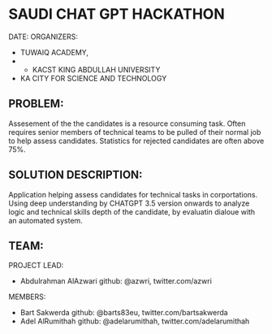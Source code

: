 # SAUDI CHAT GPT HACKATHON
DATE: 
ORGANIZERS: 
- TUWAIQ ACADEMY, 
- - KACST KING ABDULLAH UNIVERSITY 
-   KA CITY FOR SCIENCE AND TECHNOLOGY

## PROBLEM: 
Assesement of the the candidates is a resource consuming task.  Often requires senior members of technical teams to be pulled of their normal job to help assess candidates. Statistics for rejected candidates are often above 75%. 




## SOLUTION DESCRIPTION:
Application helping assess candidates for technical tasks in corportations. 
Using deep understanding by CHATGPT 3.5 version onwards to analyze logic and technical skills depth of the candidate, by evaluatin dialoue with an automated system.


## TEAM: 
PROJECT LEAD: 
- Abdulrahman AlAzwari  github: @azwri, twitter.com/azwri

MEMBERS: 
- Bart Sakwerda  github: @barts83eu,   twitter.com/bartsakwerda 
- Adel AlRumithah  github: @adelarumithah, twitter.com/adelarumithah

